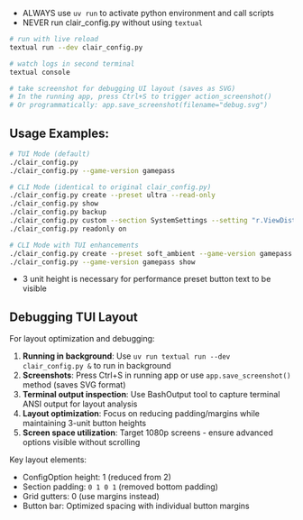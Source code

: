 
- ALWAYS use `uv run` to activate python environment and call scripts
- NEVER run clair_config.py without using `textual`

```bash
# run with live reload
textual run --dev clair_config.py

# watch logs in second terminal
textual console

# take screenshot for debugging UI layout (saves as SVG)
# In the running app, press Ctrl+S to trigger action_screenshot()
# Or programmatically: app.save_screenshot(filename="debug.svg")
```

## Usage Examples:

```bash
# TUI Mode (default)
./clair_config.py
./clair_config.py --game-version gamepass

# CLI Mode (identical to original clair_config.py)
./clair_config.py create --preset ultra --read-only
./clair_config.py show
./clair_config.py backup
./clair_config.py custom --section SystemSettings --setting "r.ViewDistance" "1.5"
./clair_config.py readonly on

# CLI Mode with TUI enhancements
./clair_config.py create --preset soft_ambient --game-version gamepass
./clair_config.py --game-version gamepass show
```

- 3 unit height is necessary for performance preset button text to be visible

## Debugging TUI Layout

For layout optimization and debugging:

1. **Running in background**: Use `uv run textual run --dev clair_config.py &` to run in background
2. **Screenshots**: Press Ctrl+S in running app or use `app.save_screenshot()` method (saves SVG format)
3. **Terminal output inspection**: Use BashOutput tool to capture terminal ANSI output for layout analysis
3. **Layout optimization**: Focus on reducing padding/margins while maintaining 3-unit button heights
4. **Screen space utilization**: Target 1080p screens - ensure advanced options visible without scrolling

Key layout elements:
- ConfigOption height: 1 (reduced from 2)
- Section padding: `0 1 0 1` (removed bottom padding)  
- Grid gutters: 0 (use margins instead)
- Button bar: Optimized spacing with individual button margins
